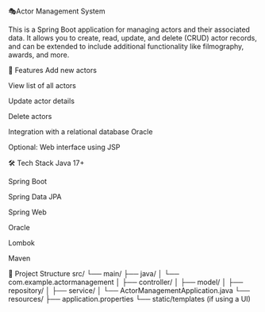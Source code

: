 🎭Actor Management System

This is a Spring Boot application for managing actors and their associated data. It allows you to create, read, update, and delete (CRUD) actor records, and can be extended to include additional functionality like filmography, awards, and more.

📌 Features
Add new actors

View list of all actors

Update actor details

Delete actors

Integration with a relational database Oracle

Optional: Web interface using JSP

🛠️ Tech Stack
Java 17+

Spring Boot

Spring Data JPA

Spring Web

Oracle

Lombok

Maven


📂 Project Structure
src/
 └── main/
     ├── java/
     │   └── com.example.actormanagement
     │       ├── controller/
     │       ├── model/
     │       ├── repository/
     │       ├── service/
     │       └── ActorManagementApplication.java
     └── resources/
         ├── application.properties
         └── static/templates (if using a UI)

